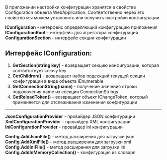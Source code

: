 В приложении настройки конфигурации хранятся в свойстве Configuration объекта WebApplication. Соответственно через это свойство мы можем установить или получить настройки конфигурации

**IConfiguration** - интерфейс определяющий конфигурацию приложения
**IConfigurationRoot** - интерфейс для агрегатора конфигураций
**ConfigurationSection** - интерфейс секции конфигурации

## Интерфейс IConfiguration:

1. **GetSection(string key)** - возвращает секцию конфигурации, которая соответствует ключу key
2. **GetChildren()** - возвращает набор подсекций текущей секции конфигурации в виде объекта IEnumerable
3. **GetConnectionString(name)** - получение значения строки подключения name из cсекции ConnectionStrings
4. **GetReloadToken()** - возвращает объект IChangeToken, который применяется для отслеживания изменения конфигурации

---

**JsonConfigurationProvider** - провайдер JSON конфигурации
**XmlConfigurationProvide**r - провайдер XML конфигурации 
**IniConfigurationProvider** - провайдер ini конфигурации

**Config.AddJsonFile()** - метод расширения для загрузки json
**Config.AddXmlFile()** - метод расширения для загрузки xml
**Config.AddIniFile()** - метод расширения для загрузки ini
**Config.AddInMemoryCollection()** - конфигурация из словаря